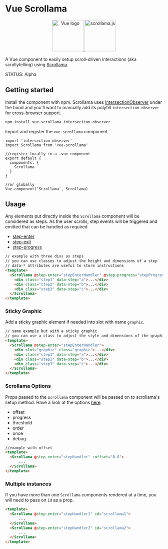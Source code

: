 # Vue Scrollama

<p align="center">
    <a href="https://vuejs.org" target="_blank" rel="noopener noreferrer">
        <img height="100" src="https://vuejs.org/images/logo.png" alt="Vue logo">
    </a>
    <a href="https://github.com/russellgoldenberg/scrollama" target="_blank" rel="noopener noreferrer">
        <img height="100" src="https://russellgoldenberg.github.io/scrollama/logo.png" alt="scrollama.js"/>
    </a>
</p>

A Vue component to easily setup scroll-driven interactions (aka scrollytelling) using [Scrollama](https://github.com/russellgoldenberg/scrollama).

STATUS: Alpha

## Getting started

Install the component with npm. Scrollama uses [IntersectionObserver](https://developer.mozilla.org/en-US/docs/Web/API/Intersection_Observer_API) under the hood and you'll want to manually add its polyfill `intersection-observer` for cross-browser support.

```sh
npm install vue-scrollama intersection-observer
```

Import and register the `vue-scrollama` component

```es6
import 'intersection-observer'
import Scrollama from 'vue-scrollama'

//register locally in a .vue component
export default {
  components: {
    Scrollama
  }
}

//or globally
Vue.component('Scrollama', Scrollama)
```

## Usage

Any elements put directly inside the `Scrollama` component will be considered as steps. As the user scrolls, step events will be triggered and emitted that can be handled as required

* [step-enter](https://github.com/russellgoldenberg/scrollama#scrollamaonstepentercallback)
* [step-exit](https://github.com/russellgoldenberg/scrollama#scrollamaonstepexitcallback)
* [step-progress](https://github.com/russellgoldenberg/scrollama#scrollamaonstepprogresscallback)

```html
// example with three divs as steps
// you can use classes to adjust the height and dimensions of a step
// data-* attributes are useful to store instructions
<template>
  <Scrollama @step-enter="stepEnterHandler" @step-progress="stepProgressHandler">
    <div class="step1" data-step="a">...</div>
    <div class="step2" data-step="b">...</div>
    <div class="step3" data-step="c">...</div>
  </Scrollama>
</template>
```

### Sticky Graphic
Add a sticky graphic element if needed into slot with name `graphic`.
```html
// same example but with a sticky graphic
// you can use a class to adjust the style and dimensions of the graphic
<template>
  <Scrollama @step-enter="stepEnterHandler">
    <div slot="graphic" class="graphic">...</div> 
    <div class="step1" data-step="a">...</div>
    <div class="step2" data-step="b">...</div>
    <div class="step3" data-step="c">...</div>
  </Scrollama>
</template>
```

### Scrollama Options

Props passed to the `Scrollama` component will be passed on to scrollama's setup method. Have a look at the options [here](https://github.com/russellgoldenberg/scrollama/blob/master/README.md#api).

* offset
* progress
* threshold
* order
* once
* debug

```html
//example with offset
<template>
  <Scrollama @step-enter="stepHandler" :offset="0.8">
      ...
  </Scrollama>
</template>
```


### Multiple instances

If you have more than one `Scrollama` components rendered at a time, you will need to pass on `id` as a prop.

```html
<template>
  <Scrollama @step-enter="stepHandler1" id="scrollama1">
      ...
  </Scrollama>
  <Scrollama @step-enter="stepHandler2" id="scrollama2">
      ...
  </Scrollama>
</template>
```